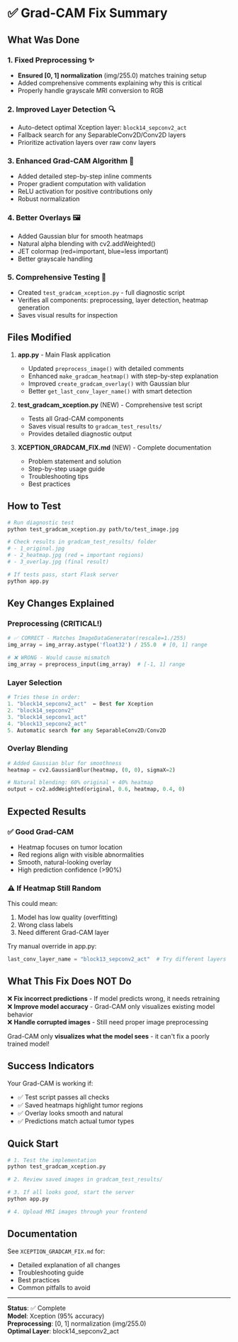 # ✅ Grad-CAM Fix Summary

## What Was Done

### 1. Fixed Preprocessing ✨
- **Ensured [0, 1] normalization** (img/255.0) matches training setup
- Added comprehensive comments explaining why this is critical
- Properly handle grayscale MRI conversion to RGB

### 2. Improved Layer Detection 🔍
- Auto-detect optimal Xception layer: `block14_sepconv2_act`
- Fallback search for any SeparableConv2D/Conv2D layers
- Prioritize activation layers over raw conv layers

### 3. Enhanced Grad-CAM Algorithm 🎨
- Added detailed step-by-step inline comments
- Proper gradient computation with validation
- ReLU activation for positive contributions only
- Robust normalization

### 4. Better Overlays 🖼️
- Added Gaussian blur for smooth heatmaps
- Natural alpha blending with cv2.addWeighted()
- JET colormap (red=important, blue=less important)
- Better grayscale handling

### 5. Comprehensive Testing 🧪
- Created `test_gradcam_xception.py` - full diagnostic script
- Verifies all components: preprocessing, layer detection, heatmap generation
- Saves visual results for inspection

## Files Modified

1. **app.py** - Main Flask application
   - Updated `preprocess_image()` with detailed comments
   - Enhanced `make_gradcam_heatmap()` with step-by-step explanation
   - Improved `create_gradcam_overlay()` with Gaussian blur
   - Better `get_last_conv_layer_name()` with smart detection

2. **test_gradcam_xception.py** (NEW) - Comprehensive test script
   - Tests all Grad-CAM components
   - Saves visual results to `gradcam_test_results/`
   - Provides detailed diagnostic output

3. **XCEPTION_GRADCAM_FIX.md** (NEW) - Complete documentation
   - Problem statement and solution
   - Step-by-step usage guide
   - Troubleshooting tips
   - Best practices

## How to Test

```bash
# Run diagnostic test
python test_gradcam_xception.py path/to/test_image.jpg

# Check results in gradcam_test_results/ folder
# - 1_original.jpg
# - 2_heatmap.jpg (red = important regions)
# - 3_overlay.jpg (final result)

# If tests pass, start Flask server
python app.py
```

## Key Changes Explained

### Preprocessing (CRITICAL!)
```python
# ✅ CORRECT - Matches ImageDataGenerator(rescale=1./255)
img_array = img_array.astype('float32') / 255.0  # [0, 1] range

# ❌ WRONG - Would cause mismatch
img_array = preprocess_input(img_array)  # [-1, 1] range
```

### Layer Selection
```python
# Tries these in order:
1. "block14_sepconv2_act"  ← Best for Xception
2. "block14_sepconv2"
3. "block14_sepconv1_act"
4. "block13_sepconv2_act"
5. Automatic search for any SeparableConv2D/Conv2D
```

### Overlay Blending
```python
# Added Gaussian blur for smoothness
heatmap = cv2.GaussianBlur(heatmap, (0, 0), sigmaX=2)

# Natural blending: 60% original + 40% heatmap
output = cv2.addWeighted(original, 0.6, heatmap, 0.4, 0)
```

## Expected Results

### ✅ Good Grad-CAM
- Heatmap focuses on tumor location
- Red regions align with visible abnormalities
- Smooth, natural-looking overlay
- High prediction confidence (>90%)

### ⚠️ If Heatmap Still Random
This could mean:
1. Model has low quality (overfitting)
2. Wrong class labels
3. Need different Grad-CAM layer

Try manual override in app.py:
```python
last_conv_layer_name = "block13_sepconv2_act"  # Try different layers
```

## What This Fix Does NOT Do

❌ **Fix incorrect predictions** - If model predicts wrong, it needs retraining  
❌ **Improve model accuracy** - Grad-CAM only visualizes existing model behavior  
❌ **Handle corrupted images** - Still need proper image preprocessing  

Grad-CAM only **visualizes what the model sees** - it can't fix a poorly trained model!

## Success Indicators

Your Grad-CAM is working if:
- ✅ Test script passes all checks
- ✅ Saved heatmaps highlight tumor regions
- ✅ Overlay looks smooth and natural
- ✅ Predictions match actual tumor types

## Quick Start

```bash
# 1. Test the implementation
python test_gradcam_xception.py

# 2. Review saved images in gradcam_test_results/

# 3. If all looks good, start the server
python app.py

# 4. Upload MRI images through your frontend
```

## Documentation

See `XCEPTION_GRADCAM_FIX.md` for:
- Detailed explanation of all changes
- Troubleshooting guide
- Best practices
- Common pitfalls to avoid

---

**Status**: ✅ Complete  
**Model**: Xception (95% accuracy)  
**Preprocessing**: [0, 1] normalization (img/255.0)  
**Optimal Layer**: block14_sepconv2_act
